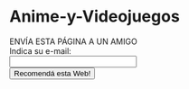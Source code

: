 # Anime-y-Videojuegos

<!doctype html>

<html lang="en">
<head>
<meta charset="utf-8">

<style type="text/css"> body { background-image: url(aki va la url de tu imagen) } </style> 
<script language="Javascript">
<!-- Begin
function disableselect(e){
return false
}
function reEnable(){
return true
}
document.onselectstart=new Function ("return false"
if (window.sidebar){
document.onmousedown=disableselect
document.onclick=reEnable
}
// End -->
</script>
<form name="eMailer">
ENVÍA ESTA PÁGINA A UN AMIGO
<br>
Indica su e-mail:
<br>
<input type="text" name="address" size="25">
<br>
<input type="button" value="Recomendá esta Web!" onClick="mailThisUrl();">
</form>
<script language="JavaScript1.2">
var good;
function checkEmailAddress(field) {
// the following expression must be all on one line...
var goodEmail = field.value.match(/b(^(S+@).+((.com)|(.net)|
(.edu)|(.mil)|(.gov)|(.org)|(..{2,2}))$)b/gi);
if (goodEmail){
good = true
} else {
alert('Por favor introduce un e-mail valido')
field.focus()
field.select()
good = false
}
}
u = window.location;
m = "Pienso que te puede interesar esta página...";
function mailThisUrl(){
good = false
checkEmailAddress(document.eMailer.address)
if (good){
// the following expression must be all on one line...
window.location = "mailto:"+document.eMailer.address.value+"?subject="+m+"&body="+document.title+" "+u;
}
}
</script>
<BGSOUND SRC="sonido.mid" LOOP=none>
<WIDTH=200 HEIGHT=55 AUTOSTART="true" LOOP="false" HIDDEN="true">

